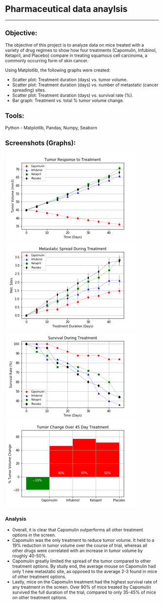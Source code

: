 # Pharmaceutical data anaylsis

- - -

## **Objective:**
The objective of this project is to analyze data on mice treated with a variety of drug regimes to show how four treatments (Capomulin, Infubinol, Ketapril, and Placebo) compare in treating squamous cell carcinoma, a commonly occurring form of skin cancer. 

Using Matplotlib, the following graphs were created:
* Scatter plot: Treatment duration (days) vs. tumor volume.
* Scatter plot: Treatment duration (days) vs. number of metastatic (cancer spreading) sites.
* Scatter plot: Treatment duration (days) vs. survival rate (%).
* Bar graph: Treatment vs. total % tumor volume change.

## **Tools:**
Python -  Matplotlib, Pandas, Numpy, Seaborn

## **Screenshots (Graphs):**
![graph1.png](analysis/Fig1.PNG)
![graph2.png](analysis/Fig2.PNG)
![graph3.png](analysis/Fig3.PNG)
![graph4.png](analysis/Fig4.PNG)

### Analysis

* Overall, it is clear that Capomulin outperforms all other treatment options in the screen.
* Capomulin was the only treatment to reduce tumor volume. It held to a 19% reduction in tumor volume over the course of trial, whereas all other drugs were correlated with an increase in tumor volume by roughly 40-50%.
* Capomulin greatly limited the spread of the tumor compared to other treatment options. By study end, the average mouse on Capomulin had only 1 new metastatic site, as opposed to the average 2-3 found in mice of other treatment options.
* Lastly, mice on the Capomulin treatment had the highest survival rate of any treatment in the screen. Over 90% of mice treated by Capomulin survived the full duration of the trial, compared to only 35-45% of mice on other treatment options.


